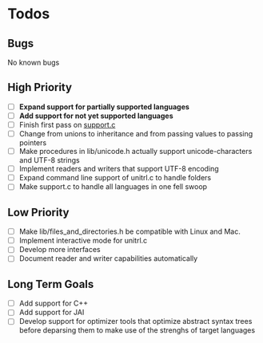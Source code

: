 # Todos

## Bugs

No known bugs

## High Priority

- [ ] **Expand support for partially supported languages**
- [ ] **Add support for not yet supported languages**
- [ ] Finish first pass on [support.c](src/support.c)
- [ ] Change from unions to inheritance and from passing values to passing pointers
- [ ] Make procedures in lib/unicode.h actually support unicode-characters and UTF-8 strings
- [ ] Implement readers and writers that support UTF-8 encoding
- [ ] Expand command line support of unitrl.c to handle folders
- [ ] Make support.c to handle all languages in one fell swoop

## Low Priority

- [ ] Make lib/files_and_directories.h be compatible with Linux and Mac.
- [ ] Implement interactive mode for unitrl.c
- [ ] Develop more interfaces
- [ ] Document reader and writer capabilities automatically

## Long Term Goals

- [ ] Add support for C++
- [ ] Add support for JAI
- [ ] Develop support for optimizer tools that optimize abstract syntax trees before deparsing them to make use of the strenghs of target languages

